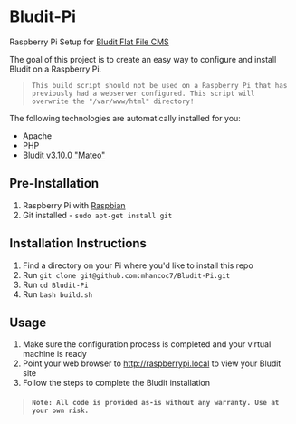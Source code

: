 # Bludit-Pi
Raspberry Pi Setup for [Bludit Flat File CMS](https://www.bludit.com/)

The goal of this project is to create an easy way to configure and install Bludit on a Raspberry Pi. 

> `This build script should not be used on a Raspberry Pi that has previously had a webserver configured. This script will overwrite the "/var/www/html" directory!`

The following technologies are automatically installed for you:
* Apache
* PHP
* [Bludit v3.10.0 "Mateo"](https://www.bludit.com/)

## Pre-Installation
1. Raspberry Pi with [Raspbian](https://www.raspberrypi.org/downloads/raspbian/)
2. Git installed - `sudo apt-get install git`

## Installation Instructions
1. Find a directory on your Pi where you'd like to install this repo
2. Run `git clone git@github.com:mhancoc7/Bludit-Pi.git`
3. Run `cd Bludit-Pi`
4. Run `bash build.sh`

## Usage
1. Make sure the configuration process is completed and your virtual machine is ready
2. Point your web browser to http://raspberrypi.local to view your Bludit site
3. Follow the steps to complete the Bludit installation

> #### `Note: All code is provided as-is without any warranty. Use at your own risk.`
